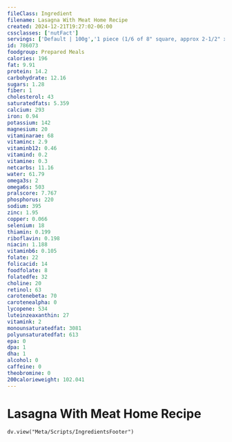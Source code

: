 ```yaml
---
fileClass: Ingredient
filename: Lasagna With Meat Home Recipe
created: 2024-12-21T19:27:02-06:00
cssclasses: ['nutFact']
servings: ['Default | 100g','1 piece (1/6 of 8" square, approx 2-1/2" x 4") | 206','1 piece (1/8 of 7" x 12", approx 3-1/2" x 3") | 232','1 cup | 250','1 surface inch | 21']
id: 786073
foodgroup: Prepared Meals
calories: 196
fat: 9.91
protein: 14.2
carbohydrate: 12.16
sugars: 1.28
fiber: 1
cholesterol: 43
saturatedfats: 5.359
calcium: 293
iron: 0.94
potassium: 142
magnesium: 20
vitaminarae: 68
vitaminc: 2.9
vitaminb12: 0.46
vitamind: 0.2
vitamine: 0.3
netcarbs: 11.16
water: 61.79
omega3s: 2
omega6s: 503
pralscore: 7.767
phosphorus: 220
sodium: 395
zinc: 1.95
copper: 0.066
selenium: 18
thiamin: 0.199
riboflavin: 0.198
niacin: 1.188
vitaminb6: 0.105
folate: 22
folicacid: 14
foodfolate: 8
folatedfe: 32
choline: 20
retinol: 63
carotenebeta: 70
carotenealpha: 0
lycopene: 534
luteinzeaxanthin: 27
vitamink: 2
monounsaturatedfat: 3081
polyunsaturatedfat: 613
epa: 0
dpa: 1
dha: 1
alcohol: 0
caffeine: 0
theobromine: 0
200calorieweight: 102.041
---
```


# Lasagna With Meat Home Recipe

```dataviewjs
dv.view("Meta/Scripts/IngredientsFooter")
```
